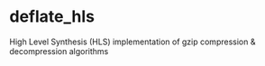 # deflate_hls
High Level Synthesis (HLS) implementation of gzip compression &amp; decompression algorithms
